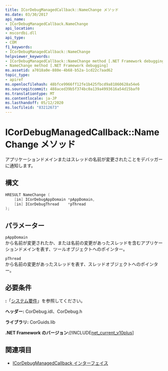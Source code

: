 ```yaml
---
title: ICorDebugManagedCallback::NameChange メソッド
ms.date: 03/30/2017
api_name:
- ICorDebugManagedCallback.NameChange
api_location:
- mscordbi.dll
api_type:
- COM
f1_keywords:
- ICorDebugManagedCallback::NameChange
helpviewer_keywords:
- ICorDebugManagedCallback::NameChange method [.NET Framework debugging]
- NameChange method [.NET Framework debugging]
ms.assetid: a7018a0e-880e-4b68-b52a-1cd22c7aad62
topic_type:
- apiref
ms.openlocfilehash: 48bfce9966ff12fe1b425fbcd9a81860628a54e6
ms.sourcegitcommit: 488aced39b5f374bc0a139a4993616a54d15baf0
ms.translationtype: MT
ms.contentlocale: ja-JP
ms.lasthandoff: 05/12/2020
ms.locfileid: "83212673"
---
```

# <a name="icordebugmanagedcallbacknamechange-method"></a>ICorDebugManagedCallback::NameChange メソッド
アプリケーションドメインまたはスレッドの名前が変更されたことをデバッガーに通知します。  
  
## <a name="syntax"></a>構文  
  
```cpp  
HRESULT NameChange (  
    [in] ICorDebugAppDomain *pAppDomain,  
    [in] ICorDebugThread    *pThread  
);  
```  
  
## <a name="parameters"></a>パラメーター  
 `pAppDomain`  
 から名前が変更されたか、または名前の変更があったスレッドを含むアプリケーションドメインを表す、ツールオブジェクトへのポインター。  
  
 `pThread`  
 から名前の変更があったスレッドを表す、スレッドオブジェクトへのポインター。  
  
## <a name="requirements"></a>必要条件  
 **:**「[システム要件](../../get-started/system-requirements.md)」を参照してください。  
  
 **ヘッダー:** CorDebug.idl、CorDebug.h  
  
 **ライブラリ:** CorGuids.lib  
  
 **.NET Framework のバージョン:**[!INCLUDE[net_current_v10plus](../../../../includes/net-current-v10plus-md.md)]  
  
## <a name="see-also"></a>関連項目

- [ICorDebugManagedCallback インターフェイス](icordebugmanagedcallback-interface.md)
